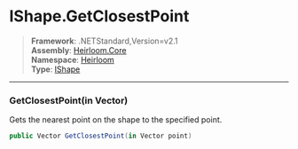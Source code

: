 # IShape.GetClosestPoint

> **Framework**: .NETStandard,Version=v2.1  
> **Assembly**: [Heirloom.Core][0]  
> **Namespace**: [Heirloom][0]  
> **Type**: [IShape][1]  

--------------------------------------------------------------------------------

### GetClosestPoint(in Vector)

Gets the nearest point on the shape to the specified point.

```cs
public Vector GetClosestPoint(in Vector point)
```

[0]: ..\Heirloom.Core.md
[1]: Heirloom.IShape.md
